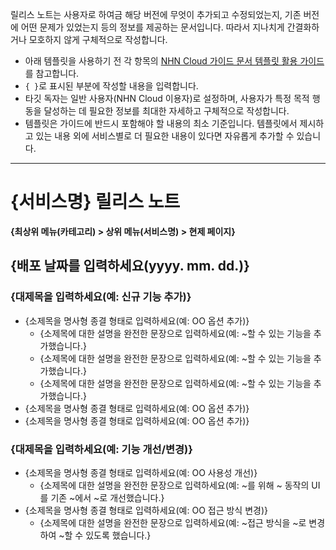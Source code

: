 릴리스 노트는 사용자로 하여금 해당 버전에 무엇이 추가되고 수정되었는지, 기존 버전에 어떤 문제가 있었는지 등의 정보를 제공하는 문서입니다. 따라서 지나치게 간결화하거나 모호하지 않게 구체적으로 작성합니다.

* 아래 템플릿을 사용하기 전 각 항목의 [NHN Cloud 가이드 문서 템플릿 활용 가이드](https://nhnent.dooray.com/share/pages/zzvZY-57RG6imxkuc_-blA)를 참고합니다.
* `{ }`로 표시된 부분에 작성할 내용을 입력합니다.
* 타깃 독자는 일반 사용자(NHN Cloud 이용자)로 설정하며, 사용자가 특정 목적 행동을 달성하는 데 필요한 정보를 최대한 자세하고 구체적으로 작성합니다.
* 템플릿은 가이드에 반드시 포함해야 할 내용의 최소 기준입니다. 템플릿에서 제시하고 있는 내용 외에 서비스별로 더 필요한 내용이 있다면 자유롭게 추가할 수 있습니다.

---

# {서비스명} 릴리스 노트

<!--문서의 각 페이지는 위 문서 제목(Heading 1, #) 단위로 모듈화합니다. 문서 제목(Heading 1)은 페이지당 1번만 사용할 수 있습니다.-->

**{최상위 메뉴(카테고리) > 상위 메뉴(서비스명) > 현제 페이지}**

<!--문서의 제목 바로 아랫줄에 평문에 볼드체를 적용한 스타일로 사용자 가이드 내에서 현재 페이지까지의 경로를 작성합니다.  -->
<!--예: **Storage > Block Storage > 릴리스 노트**  -->

## {배포 날짜를 입력하세요(yyyy. mm. dd.)}

### {대제목을 입력하세요(예: 신규 기능 추가)}

<!--대제목은 '신규 기능 추가', '기능 개선/변경', '버그 수정'으로 입력합니다.-->

* {소제목을 명사형 종결 형태로 입력하세요(예: OO 옵션 추가)}
    * {소제목에 대한 설명을 완전한 문장으로 입력하세요(예: \~할 수 있는 기능을 추가했습니다.}
    * {소제목에 대한 설명을 완전한 문장으로 입력하세요(예: \~할 수 있는 기능을 추가했습니다.}
    * {소제목에 대한 설명을 완전한 문장으로 입력하세요(예: \~할 수 있는 기능을 추가했습니다.}
* {소제목을 명사형 종결 형태로 입력하세요(예: OO 옵션 추가)}
* {소제목을 명사형 종결 형태로 입력하세요(예: OO 옵션 추가)}

### {대제목을 입력하세요(예: 기능 개선/변경)}

<!--대제목은 '신규 기능 추가', '기능 개선/변경', '버그 수정'으로 입력합니다.-->

* {소제목을 명사형 종결 형태로 입력하세요(예: OO 사용성 개선)}
    * {소제목에 대한 설명을 완전한 문장으로 입력하세요(예: \~를 위해 \~ 동작의 UI를 기존 \~에서 \~로 개선했습니다.}
* {소제목을 명사형 종결 형태로 입력하세요(예: OO 접근 방식 변경)}
    * {소제목에 대한 설명을 완전한 문장으로 입력하세요(예: \~접근 방식을 \~로 변경하여 \~할 수 있도록 했습니다.}